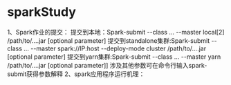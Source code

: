 # sparkStudy
1、Spark作业的提交：
提交到本地：Spark-submit --class … --master local[2] /path/to/….jar [optional parameter]
提交到standalone集群:Spark-submit --class … --master spark://IP:host --deploy-mode cluster /path/to/….jar [optional parameter]
提交到yarn集群:Spark-submit --class … --master yarn /path/to/….jar [optional parameter]]
涉及其他参数可在命令行输入spark-submit获得参数解释
2、spark应用程序运行机理：
